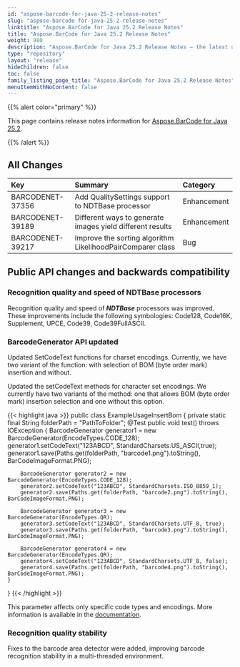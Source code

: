 ```yaml
---
id: "aspose-barcode-for-java-25-2-release-notes"
slug: "aspose-barcode-for-java-25-2-release-notes"
linktitle: "Aspose.BarCode for Java 25.2 Release Notes"
title: "Aspose.BarCode for Java 25.2 Release Notes"
weight: 980
description: "Aspose.BarCode for Java 25.2 Release Notes – the latest updates and fixes."
type: "repository"
layout: "release"
hideChildren: false
toc: false
family_listing_page_title: "Aspose.BarCode for Java 25.2 Release Notes"
menuItemWithNoContent: false
---
```


{{% alert color="primary" %}}

This page contains release notes information
for [Aspose.BarCode for Java 25.2](https://releases.aspose.com/barcode/java/25-2/).

{{% /alert %}}

## **All Changes**

| **Key**           | **Summary**                                                | **Category** |
|:------------------|:-----------------------------------------------------------|:-------------|
| BARCODENET-37356  | Add QualitySettings support to NDTBase processor           | Enhancement  |
| BARCODENET-39189  | Different ways to generate images yield different results  | Enhancement  |
| BARCODENET-39217  | Improve the sorting algorithm LikelihoodPairComparer class | Bug          |

## Public API changes and backwards compatibility

### Recognition quality and speed of NDTBase processors
Recognition quality and speed of ***NDTBase*** processors was improved. 
These improvements include the following symbologies: Code128, Code16K, Supplement, UPCE, Code39, Code39FullASCII.

### BarcodeGenerator API updated
Updated SetCodeText functions for charset encodings. 
Currently, we have two variant of the function: with selection of BOM (byte order mark) insertion and without.

Updated the setCodeText methods for character set encodings.
We currently have two variants of the method: 
one that allows BOM (byte order mark) insertion selection and one without this option.


{{< highlight java >}}
  public class ExampleUsageInsertBom
  {
    private static final String folderPath = "PathToFolder";
    @Test
    public void test() throws IOException
    {
        BarcodeGenerator generator1 = new BarcodeGenerator(EncodeTypes.CODE_128);
        generator1.setCodeText("123ABCD", StandardCharsets.US_ASCII,true);
        generator1.save(Paths.get(folderPath, "barcode1.png").toString(), BarCodeImageFormat.PNG);
    
        BarcodeGenerator generator2 = new BarcodeGenerator(EncodeTypes.CODE_128);
        generator2.setCodeText("123ABCD", StandardCharsets.ISO_8859_1);
        generator2.save(Paths.get(folderPath, "barcode2.png").toString(), BarCodeImageFormat.PNG);
    
        BarcodeGenerator generator3 = new BarcodeGenerator(EncodeTypes.QR);
        generator3.setCodeText("123ABCD", StandardCharsets.UTF_8, true);
        generator3.save(Paths.get(folderPath, "barcode3.png").toString(), BarCodeImageFormat.PNG);
    
        BarcodeGenerator generator4 = new BarcodeGenerator(EncodeTypes.QR);
        generator4.setCodeText("123ABCD", StandardCharsets.UTF_8, false);
        generator4.save(Paths.get(folderPath, "barcode4.png").toString(), BarCodeImageFormat.PNG);
    }
  }
{{< /highlight >}}

This parameter affects only specific code types and encodings. 
More information is available in the <a href="https://docs.aspose.com/barcode/java/how-to-use-insert-bom-parameter/" target="_blank">documentation</a>.


### Recognition quality stability
Fixes to the barcode area detector were added, improving barcode recognition stability in a multi-threaded environment.
